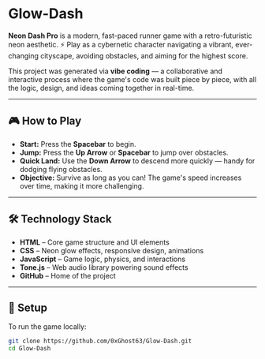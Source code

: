 # Glow-Dash


**Neon Dash Pro** is a modern, fast-paced runner game with a retro-futuristic neon aesthetic. ⚡ Play as a cybernetic character navigating a vibrant, ever-changing cityscape, avoiding obstacles, and aiming for the highest score.

This project was generated via **vibe coding** — a collaborative and interactive process where the game's code was built piece by piece, with all the logic, design, and ideas coming together in real-time.

---

## 🎮 How to Play
- **Start:** Press the **Spacebar** to begin.  
- **Jump:** Press the **Up Arrow** or **Spacebar** to jump over obstacles.  
- **Quick Land:** Use the **Down Arrow** to descend more quickly — handy for dodging flying obstacles.  
- **Objective:** Survive as long as you can! The game's speed increases over time, making it more challenging.  

---

## 🛠 Technology Stack
- **HTML** – Core game structure and UI elements  
- **CSS** – Neon glow effects, responsive design, animations  
- **JavaScript** – Game logic, physics, and interactions  
- **Tone.js** – Web audio library powering sound effects  
- **GitHub** – Home of the project  

---

## 🚀 Setup
To run the game locally:

```bash
git clone https://github.com/0xGhost63/Glow-Dash.git
cd Glow-Dash
